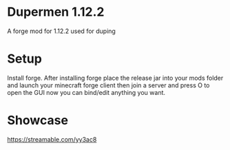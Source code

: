 # Dupermen 1.12.2
A forge mod for 1.12.2 used for duping
# Setup
Install forge. After installing forge place the release jar into your mods folder and launch your minecraft forge client then join a server and press O to open the GUI now you can bind/edit anything you want.
# Showcase
https://streamable.com/yy3ac8
